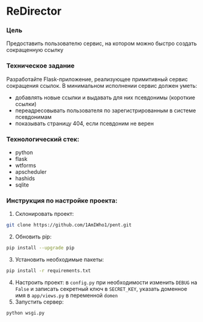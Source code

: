 # ReDirector

### Цель 
Предоставить пользователю сервис, на котором можно быстро создать сокращенную ссылку

### Техническое задание
Разработайте Flask-приложение, реализующее примитивный сервис сокращения ссылок. В минимальном исполнении сервис должен уметь:

- добавлять новые ссылки и выдавать для них псевдонимы (короткие ссылки)
- переадресовывать пользователя по зарегистрированным в системе псевдонимам
- показывать страницу 404, если псевдоним не верен

### Технологичеcкий стек:
- python
- flask
- wtforms
- apscheduler
- hashids
- sqlite

### Инструкция по настройке проекта:
1. Склонировать проект:
```bash
git clone https://github.com/1AmIWho1/pent.git
```
2. Обновить pip: 
```bash
pip install --upgrade pip
```
3. Установить необходимые пакеты: 
```bash
pip install -r requirements.txt
```
4. Настроить проект: в `config.py` при необходимости изменить `DEBUG` на `False` и записать секретный ключ в `SECRET_KEY`, указать доменное имя в `app/views.py` в переменной `domen`
5. Запустить сервер:
```bash
python wsgi.py
```
